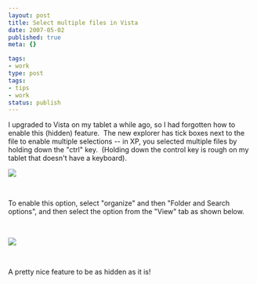 ```yaml
---
layout: post
title: Select multiple files in Vista
date: 2007-05-02
published: true
meta: {}

tags:
- work
type: post
tags:
- tips
- work
status: publish
---
```



I upgraded to Vista on my tablet a while ago, so I had forgotten how to enable this (hidden) feature.  The new explorer has tick boxes next to the file to enable multiple selections -- in XP, you selected multiple files by holding down the "ctrl" key.  (Holding down the control key is rough on my tablet that doesn't have a keyboard).



![](http://media.eick.us/2011/05/481215719_5d610f6f06_o.png)



 



To enable this option, select "organize" and then "Folder and Search options", and then select the option from the "View" tab as shown below.



 



![](http://media.eick.us/2011/05/481195104_ac464a15dc_o.png)



 



A pretty nice feature to be as hidden as it is!

